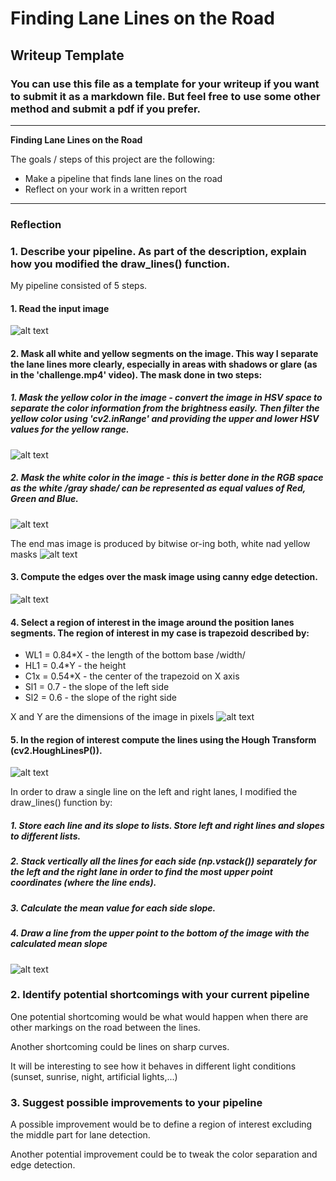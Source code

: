 # **Finding Lane Lines on the Road** 

## Writeup Template

### You can use this file as a template for your writeup if you want to submit it as a markdown file. But feel free to use some other method and submit a pdf if you prefer.

---

**Finding Lane Lines on the Road**

The goals / steps of this project are the following:
* Make a pipeline that finds lane lines on the road
* Reflect on your work in a written report


[//]: # (Image References)

[image1]: ./examples/in_image.png
[image2]: ./examples/yellow_mask.png
[image3]: ./examples/white_mask.png
[image4]: ./examples/white_yellow_mask.png
[image5]: ./examples/edges.png
[image6]: ./examples/lines_edges.png
[image7]: ./examples/w_img.png
[image8]: ./examples/final_img.png

---

### Reflection

### 1. Describe your pipeline. As part of the description, explain how you modified the draw_lines() function.

My pipeline consisted of 5 steps.
#### 1. Read the input image
![alt text][image1]

#### 2. Mask all white and yellow segments on the image. This way I separate the lane lines more clearly, especially in areas with shadows or glare (as in the 'challenge.mp4' video). The mask done in two steps:
##### 1. Mask the yellow color in the image - convert the image in HSV space to separate the color information from the brightness easily. Then filter the yellow color using 'cv2.inRange' and providing the upper and lower HSV values for the yellow range.
![alt text][image2]
##### 2. Mask the white color in the image - this is better done in the RGB space as the white /gray shade/ can be represented as equal values of Red, Green and Blue.
![alt text][image3]

The end mas image is produced by bitwise or-ing both, white nad yellow masks
![alt text][image4]
#### 3. Compute the edges over the mask image using canny edge detection.
![alt text][image5]
#### 4. Select a region of interest in the image around the position lanes segments. The region of interest in my case is trapezoid described by:
- WL1 = 0.84*X - the length of the bottom base /width/
- HL1 = 0.4*Y - the height
- C1x = 0.54*X - the center of the trapezoid on X axis
- Sl1 = 0.7 - the slope of the left side
- Sl2 = 0.6 - the slope of the right side

X and Y are the dimensions of the image in pixels
![alt text][image6]

#### 5. In the region of interest compute the lines using the Hough Transform (cv2.HoughLinesP()). 
![alt text][image7]

In order to draw a single line on the left and right lanes, I modified the draw_lines() function by:
##### 1. Store each line and its slope to lists. Store left and right lines and slopes to different lists. 
##### 2. Stack vertically all the lines for each side (np.vstack()) separately for the left and the right lane in order to find the most upper point coordinates (where the line ends).
##### 3. Calculate the mean value for each side slope.
##### 4. Draw a line from the upper point to the bottom of the image with the calculated mean slope
![alt text][image8]

### 2. Identify potential shortcomings with your current pipeline


One potential shortcoming would be what would happen when there are other markings on the road between the lines. 

Another shortcoming could be lines on sharp curves.

It will be interesting to see how it behaves in different light conditions (sunset, sunrise, night, artificial lights,...)


### 3. Suggest possible improvements to your pipeline

A possible improvement would be to define a region of interest excluding the middle part for lane detection.

Another potential improvement could be to tweak the color separation and edge detection.

